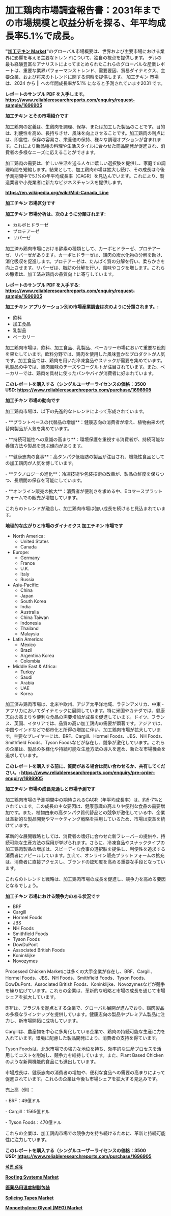 <p><h1>加工鶏肉市場調査報告書：2031年までの市場規模と収益分析を探る、年平均成長率5.1%で成長。</h1></p><p><strong>"<a href="https://www.reliableresearchreports.com/processed-chicken-r1696905">加工チキン Market</a>"</strong>のグローバル市場概要は、世界および主要市場における業界に影響を与える主要なトレンドについて、独自の視点を提供します。 デルの最も経験豊富なアナリストによってまとめられたこれらのグローバルな産業レポートは、重要な業界パフォーマンストレンド、需要要因、貿易ダイナミクス、主要企業、および将来のトレンドに関する洞察を提供します。 加工チキン 市場は、2024 から || への年間成長率が5.1% になると予測されています2031 です。</p>
<p><strong>レポートのサンプル PDF を入手します。</strong><strong><a href="https://www.reliableresearchreports.com/enquiry/request-sample/1696905">https://www.reliableresearchreports.com/enquiry/request-sample/1696905</a></strong></p>
<p><strong>加工チキン とその市場紹介です</strong></p>
<p><p>加工鶏肉の定義は、生鶏肉を調理、保存、または加工した製品のことです。目的は、利便性を高め、長持ちさせ、風味を向上させることです。加工鶏肉の利点には、即食性、保存の容易さ、栄養価の保持、様々な調理オプションが含まれます。これにより新品種の料理や生活スタイルに合わせた商品開発が促進され、消費者の多様なニーズに応えることができます。</p><p>加工鶏肉の需要は、忙しい生活を送る人々に嬉しい選択肢を提供し、家庭での調理時間を短縮します。結果として、加工鶏肉市場は拡大し続け、その成長は今後予測期間中で5.1%の年平均成長率（CAGR）を見込んでいます。これにより、製造業者や小売業者に新たなビジネスチャンスを提供します。</p><a href="https://en.wikipedia.org/wiki/Mid-Canada_Line"></a></p>
<p><strong><a href="https://en.wikipedia.org/wiki/Mid-Canada_Line">https://en.wikipedia.org/wiki/Mid-Canada_Line</a></strong></p>
<p><strong>加工チキン&nbsp;市場区分です</strong><strong></strong></p>
<p><strong>加工チキン 市場分析は、次のように分類されます:</strong>&nbsp;</p>
<p><ul><li>カルボヒドラーゼ</li><li>プロテアーゼ</li><li>リパーゼ</li></ul></p>
<p><p>加工済み鶏肉市場における酵素の種類として、カーボヒドラーゼ、プロテアーゼ、リパーゼがあります。カーボヒドラーゼは、鶏肉の炭水化物の分解を助け、消化吸収を促進します。プロテアーゼは、たんぱく質の分解を行い、柔らかさを向上させます。リパーゼは、脂肪の分解を行い、風味やコクを増します。これらの酵素は、加工済み鶏肉の品質向上に寄与しています。</p></p>
<p><strong>レポートのサンプル PDF を入手する: <a href="https://www.reliableresearchreports.com/enquiry/request-sample/1696905">https://www.reliableresearchreports.com/enquiry/request-sample/1696905</a></strong></p>
<p><strong> 加工チキン アプリケーション別の市場産業調査は次のように分類されます。:</strong></p>
<p><ul><li>飲料</li><li>加工食品</li><li>乳製品</li><li>ベーカリー</li></ul></p>
<p><p>加工鶏肉市場は、飲料、加工食品、乳製品、ベーカリー市場において重要な役割を果たしています。飲料分野では、鶏肉を使用した風味豊かなプロダクトが人気です。加工食品では、鶏肉を用いた冷凍食品やスナックが需要を集めています。乳製品の中では、鶏肉風味のチーズやヨーグルトが注目されています。また、ベーカリーでは、鶏肉を具材に使ったパンやパイが消費者に好まれています。</p></p>
<p><strong>このレポートを購入する（シングルユーザーライセンスの価格：3500 USD:</strong><strong>&nbsp;<a href="https://www.reliableresearchreports.com/purchase/1696905">https://www.reliableresearchreports.com/purchase/1696905</a></strong></p>
<p><strong>加工チキン 市場の動向です</strong></p>
<p><p>加工鶏肉市場は、以下の先進的なトレンドによって形成されています。</p><p>- **プラントベースの代替品の増加**：健康志向の消費者が増え、植物由来の代替肉製品が人気を集めています。</p><p>  </p><p>- **持続可能性への意識の高まり**：環境保護を重視する消費者が、持続可能な養鶏方法や製品を選ぶ傾向があります。</p><p>  </p><p>- **健康志向の食事**：高タンパク低脂肪の製品が注目され、機能性食品としての加工鶏肉が人気を博しています。</p><p>  </p><p>- **テクノロジーの進化**：冷凍技術や包装技術の改善が、製品の鮮度を保ちつつ、長期間の保存を可能にしています。</p><p>- **オンライン販売の拡大**：消費者が便利さを求める中、Eコマースプラットフォームでの販売が増加しています。</p><p>これらのトレンドが融合し、加工鶏肉市場は強い成長を続けると見込まれています。</p></p>
<p><strong>地理的な広がりと市場のダイナミクス 加工チキン 市場です</strong></p>
<p><ul>
    <li>
        North America:
        <ul>
            <li>United States</li>
            <li>Canada</li>
        </ul>
    </li>
    <li>
        Europe:
        <ul>
            <li>Germany</li>
            <li>France</li>
            <li>U.K.</li>
            <li>Italy</li>
            <li>Russia</li>
        </ul>
    </li>
    <li>
        Asia-Pacific:
        <ul>
            <li>China</li>
            <li>Japan</li>
            <li>South Korea</li>
            <li>India</li>
            <li>Australia</li>
            <li>China Taiwan</li>
            <li>Indonesia</li>
            <li>Thailand</li>
            <li>Malaysia</li>
        </ul>
    </li>
    <li>
        Latin America:
        <ul>
            <li>Mexico</li>
            <li>Brazil</li>
            <li>Argentina Korea</li>
            <li>Colombia</li>
        </ul>
    </li>
    <li>
        Middle East & Africa:
        <ul>
            <li>Turkey</li>
            <li>Saudi</li>
            <li>Arabia</li>
            <li>UAE</li>
            <li>Korea</li>
        </ul>
    </li>
    </ul></p>
<p><p>加工済み鶏肉市場は、北米や欧州、アジア太平洋地域、ラテンアメリカ、中東・アフリカにおいてダイナミックに展開しています。特に米国やカナダでは、健康志向の高まりや便利な食品の需要増加が成長を促進しています。ドイツ、フランス、英国、イタリアでは、品質の高い加工鶏肉の需要が顕著です。アジアでは、中国やインドなどで都市化と所得の増加に伴い、加工鶏肉市場が拡大しています。主要なプレイヤーには、BRF、Cargill、Hormel Foods、JBS、NH Foods、Smithfield Foods、Tyson Foodsなどが存在し、競争が激化しています。これらの企業は、製品の多様化や持続可能な生産方法の導入を進め、新たな市場機会を追求しています。</p></p>
<p><strong>このレポートを購入する前に、質問がある場合は問い合わせるか、共有してください。:&nbsp;<a href="https://www.reliableresearchreports.com/enquiry/pre-order-enquiry/1696905">https://www.reliableresearchreports.com/enquiry/pre-order-enquiry/1696905</a></strong></p>
<p><strong>加工チキン 市場の成長見通しと市場予測です</strong></p>
<p><p>加工鶏肉市場の予測期間中の期待されるCAGR（年平均成長率）は、約5-7%とされています。この成長の主な要因は、健康意識の高まりや便利な食品の需要増加です。また、植物由来の高タンパク質代替品との競争が激化している中、企業は革新的な製品開発やマーケティング戦略を採用しているため、市場は変革を続けています。</p><p>革新的な展開戦略としては、消費者の嗜好に合わせた新フレーバーの提供や、持続可能な生産方法の採用が挙げられます。さらに、冷凍食品やスナックタイプの加工鶏肉製品の増加は、スピーディな食事の選択肢を提供し、利便性を追求する消費者にアピールしています。加えて、オンライン販売プラットフォームの拡充は、消費者に直接アクセスし、ブランドの認知度を高める重要な手段となっています。</p><p>これらのトレンドと戦略は、加工鶏肉市場の成長を促進し、競争力を高める要因となるでしょう。</p></p>
<p><strong>加工チキン 市場における競争力のある状況です</strong></p>
<p><ul><li>BRF</li><li>Cargill</li><li>Hormel Foods</li><li>JBS</li><li>NH Foods</li><li>Smithfield Foods</li><li>Tyson Foods</li><li>DowDuPont</li><li>Associated British Foods</li><li>Koninklijke</li><li>Novozymes</li></ul></p>
<p><p>Processed Chicken Marketには多くの大手企業が存在し、BRF、Cargill、Hormel Foods、JBS、NH Foods、Smithfield Foods、Tyson Foods、DowDuPont、Associated British Foods、Koninklijke、Novozymesなどが競争を繰り広げています。これらの企業は、革新的な戦略と市場の成長を通じて市場シェアを拡大しています。</p><p>BRFは、ブラジルを拠点とする企業で、グローバル展開が進んでおり、鶏肉製品の多様なラインナップを提供しています。健康志向の製品やプレミアム製品に注力し、新市場開拓に成功しています。</p><p>Cargillは、農産物を中心に多角化している企業で、鶏肉の持続可能な生産に力を入れています。環境に配慮した製品開発により、消費者の支持を得ています。</p><p>Tyson Foodsは、北米市場での強力な地位を持ち、効率的な生産プロセスを活用してコストを削減し、競争力を維持しています。また、Plant Based Chickenのような新興機能的食品にも進出しています。</p><p>市場成長は、健康志向の消費者の増加や、便利な食品への需要の高まりによって促進されています。これらの企業は今後も市場シェアを拡大する見込みです。</p><p>売上高（例）：</p><p>- BRF：49億ドル</p><p>- Cargill：1565億ドル</p><p>- Tyson Foods：470億ドル</p><p>これらの企業は、加工鶏肉市場での競争力を持ち続けるために、革新と持続可能性に注力しています。</p></p>
<p><strong>このレポートを購入する（シングルユーザーライセンスの価格：3500 USD:</strong>&nbsp;<strong><a href="https://www.reliableresearchreports.com/purchase/1696905">https://www.reliableresearchreports.com/purchase/1696905</a></strong></p>
<p><strong><p><a href="https://medium.com/@juliobeyter8767567/%EC%84%B8%EA%B3%84-asbestos-fiber-market-%EC%9D%80-2024%EC%97%90%EC%84%9C-2031%EB%A1%9C-%EC%97%B0%ED%8F%89%EA%B7%A0-%EC%A6%9D%EA%B0%80%EC%9C%A8%EC%9D%84-%EB%B3%B4%EC%9D%BC-%EA%B2%83%EC%9C%BC%EB%A1%9C-%EC%98%88%EC%83%81%EB%90%A9%EB%8B%88%EB%8B%A4-a752583e2a9c">석면 섬유</a></p><p><a href="https://medium.com/@kathrynrios65/the-global-roofing-systems-market-is-at-the-forefront-of-innovation-driving-rapid-industry-33df43430311">Roofing Systems Market</a></p><p><a href="https://medium.com/@winonawolff1921/temperature-controlled-packaging-for-pharmaceuticals-market-%E3%81%AF-%E3%82%B3%E3%82%B9%E3%83%88%E7%AE%A1%E7%90%86%E3%81%A8%E5%8A%B9%E7%8E%87%E5%90%91%E4%B8%8A%E3%82%92%E5%84%AA%E5%85%88%E3%81%97%E3%81%BE%E3%81%99-81c163ad1f86">医薬品用温度制御包装</a></p><p><a href="https://github.com/joannesouthgate/Market-Research-Report-List-5/blob/main/splicing-tapes-market.md">Splicing Tapes Market</a></p><p><a href="https://github.com/SamiaHussain82/Market-Research-Report-List-1/blob/main/monoethylene-glycol-meg-market.md">Monoethylene Glycol (MEG) Market</a></p></strong></p>